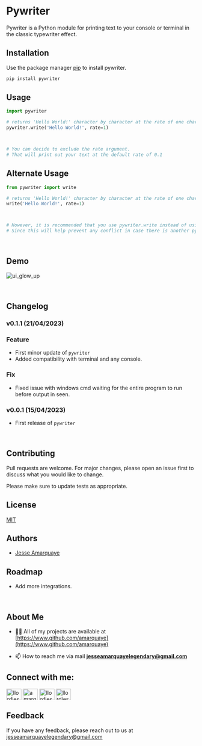 # Pywriter

Pywriter is a Python module for printing text to your console or terminal in the classic typewriter effect.

## Installation

Use the package manager [pip](https://pip.pypa.io/en/stable/) to install pywriter.

```bash
pip install pywriter
```


## Usage

```python
import pywriter

# returns 'Hello World!' character by character at the rate of one character per second
pywriter.write('Hello World!', rate=1)



# You can decide to exclude the rate argument.
# That will print out your text at the default rate of 0.1


```

## Alternate Usage
```python
from pywriter import write

# returns 'Hello World!' character by character at the rate of one character per second
write('Hello World!', rate=1)



# However, it is recommended that you use pywriter.write instead of using the write function directly.
# Since this will help prevent any conflict in case there is another python module which also has a write function.

```
<br/>

## Demo

![ui_glow_up](https://user-images.githubusercontent.com/96346994/233510322-9397b5b3-8626-447a-9453-0e580beae656.gif)

<br/>

## Changelog

### v0.1.1 (21/04/2023)

### Feature

- First minor update of `pywriter`
- Added compatibility with terminal and any console.

### Fix

- Fixed issue with windows cmd waiting for the entire program to run before output in seen.


### v0.0.1 (15/04/2023)

- First release of `pywriter`

<br/>

## Contributing

Pull requests are welcome. For major changes, please open an issue first
to discuss what you would like to change.

Please make sure to update tests as appropriate.

## License

[MIT](https://github.com/amarquaye/pywriter/blob/master/LICENSE)


## Authors

- [Jesse Amarquaye](https://www.github.com/amarquaye)


## Roadmap

- Add more integrations.

<br/>

## About Me

- 👨‍💻 All of my projects are available at [https://www.github.com/amarquaye](https://www.github.com/amarquaye)

- 📫 How to reach me via mail **jesseamarquayelegendary@gmail.com**

<h2 align="left">Connect with me:</h2>
<p align="left">
<a href="https://twitter.com/llordjesse" target="blank"><img align="center" src="https://raw.githubusercontent.com/rahuldkjain/github-profile-readme-generator/master/src/images/icons/Social/twitter.svg" alt="llordjesse" height="30" width="40" /></a>
<a href="https://linkedin.com/in/amarquaye" target="blank"><img align="center" src="https://raw.githubusercontent.com/rahuldkjain/github-profile-readme-generator/master/src/images/icons/Social/linked-in-alt.svg" alt="amarquaye" height="30" width="40" /></a>
<a href="https://fb.com/llordjesse" target="blank"><img align="center" src="https://raw.githubusercontent.com/rahuldkjain/github-profile-readme-generator/master/src/images/icons/Social/facebook.svg" alt="llordjesse" height="30" width="40" /></a>
<a href="https://instagram.com/llordjesse" target="blank"><img align="center" src="https://raw.githubusercontent.com/rahuldkjain/github-profile-readme-generator/master/src/images/icons/Social/instagram.svg" alt="llordjesse" height="30" width="40" /></a>
</p>


## Feedback

If you have any feedback, please reach out to us at jesseamarquayelegendary@gmail.com
